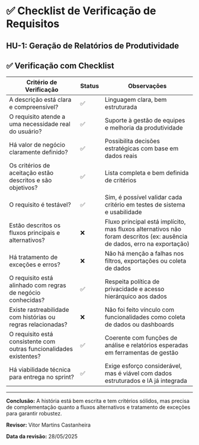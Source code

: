 ﻿# ✅ Checklist de Verificação de Requisitos

  

##  HU-1: Geração de Relatórios de Produtividade

  
## ✅ Verificação com Checklist

| Critério de Verificação | Status | Observações |
|--------------------------|--------|-------------|
| A descrição está clara e compreensível? | ✅ | Linguagem clara, bem estruturada |
| O requisito atende a uma necessidade real do usuário? | ✅ | Suporte à gestão de equipes e melhoria da produtividade |
| Há valor de negócio claramente definido? | ✅ | Possibilita decisões estratégicas com base em dados reais |
| Os critérios de aceitação estão descritos e são objetivos? | ✅ | Lista completa e bem definida de critérios |
| O requisito é testável? | ✅ | Sim, é possível validar cada critério em testes de sistema e usabilidade |
| Estão descritos os fluxos principais e alternativos? | ❌ | Fluxo principal está implícito, mas fluxos alternativos não foram descritos (ex: ausência de dados, erro na exportação) |
| Há tratamento de exceções e erros? | ❌ | Não há menção a falhas nos filtros, exportações ou coleta de dados |
| O requisito está alinhado com regras de negócio conhecidas? | ✅ | Respeita política de privacidade e acesso hierárquico aos dados |
| Existe rastreabilidade com histórias ou regras relacionadas? | ❌ | Não foi feito vínculo com funcionalidades como coleta de dados ou dashboards |
| O requisito está consistente com outras funcionalidades existentes? | ✅ | Coerente com funções de análise e relatórios esperadas em ferramentas de gestão |
| Há viabilidade técnica para entrega no sprint? | ✅ | Exige esforço considerável, mas é viável com dados estruturados e IA já integrada |

---

**Conclusão:** A história está bem escrita e tem critérios sólidos, mas precisa de complementação quanto a fluxos alternativos e tratamento de exceções para garantir robustez.

**Revisor:** Vitor Martins Castanheira

**Data da revisão:** 28/05/2025
